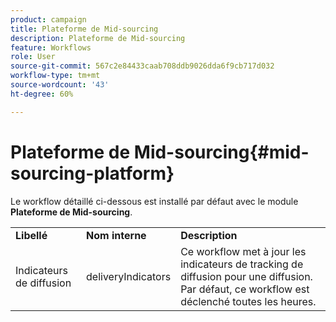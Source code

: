```yaml
---
product: campaign
title: Plateforme de Mid-sourcing
description: Plateforme de Mid-sourcing
feature: Workflows
role: User
source-git-commit: 567c2e84433caab708ddb9026dda6f9cb717d032
workflow-type: tm+mt
source-wordcount: '43'
ht-degree: 60%

---
```



# Plateforme de Mid-sourcing{#mid-sourcing-platform}



Le workflow détaillé ci-dessous est installé par défaut avec le module **Plateforme de Mid-sourcing**.

<table> 
 <tbody> 
  <tr> 
   <td> <strong>Libellé</strong><br /> </td> 
   <td> <strong>Nom interne</strong><br /> </td> 
   <td> <strong>Description</strong><br /> </td> 
  </tr> 
  <tr> 
   <td> <span class="uicontrol">Indicateurs de diffusion</span> <br /> </td> 
   <td> <span class="uicontrol">deliveryIndicators</span> <br /> </td> 
   <td> Ce workflow met à jour les indicateurs de tracking de diffusion pour une diffusion. Par défaut, ce workflow est déclenché toutes les heures.<br /> </td> 
  </tr> 
 </tbody> 
</table>

